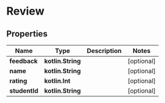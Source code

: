 
# Review

## Properties
Name | Type | Description | Notes
------------ | ------------- | ------------- | -------------
**feedback** | **kotlin.String** |  |  [optional]
**name** | **kotlin.String** |  |  [optional]
**rating** | **kotlin.Int** |  |  [optional]
**studentId** | **kotlin.String** |  |  [optional]



